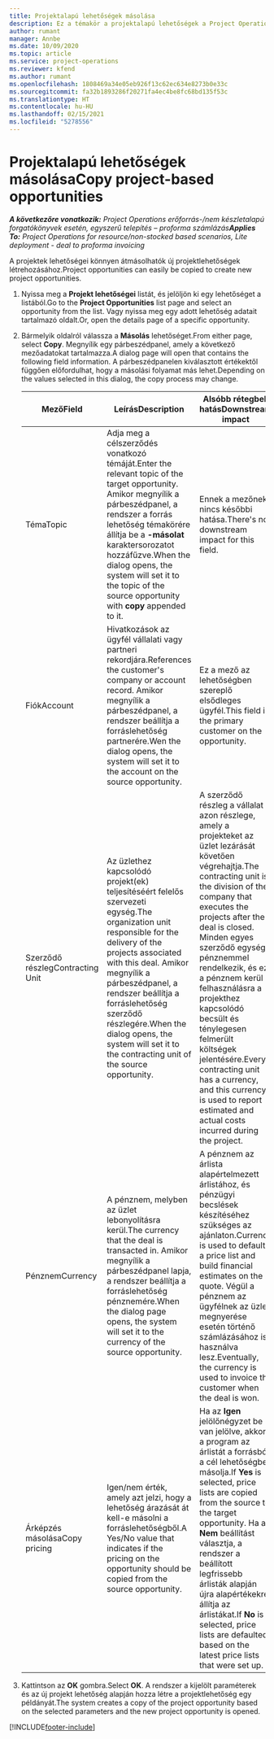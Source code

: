 ```yaml
---
title: Projektalapú lehetőségek másolása
description: Ez a témakör a projektalapú lehetőségek a Project Operationsben való másolásának módjáról nyújt tájékoztatást.
author: rumant
manager: Annbe
ms.date: 10/09/2020
ms.topic: article
ms.service: project-operations
ms.reviewer: kfend
ms.author: rumant
ms.openlocfilehash: 1808469a34e05eb926f13c62ec634e8273b0e33c
ms.sourcegitcommit: fa32b1893286f20271fa4ec4be8fc68bd135f53c
ms.translationtype: HT
ms.contentlocale: hu-HU
ms.lasthandoff: 02/15/2021
ms.locfileid: "5278556"
---
```

# <a name="copy-project-based-opportunities"></a><span data-ttu-id="c2d9c-103">Projektalapú lehetőségek másolása</span><span class="sxs-lookup"><span data-stu-id="c2d9c-103">Copy project-based opportunities</span></span>

<span data-ttu-id="c2d9c-104">_**A következőre vonatkozik:** Project Operations erőforrás-/nem készletalapú forgatókönyvek esetén, egyszerű telepítés – proforma számlázás_</span><span class="sxs-lookup"><span data-stu-id="c2d9c-104">_**Applies To:** Project Operations for resource/non-stocked based scenarios, Lite deployment - deal to proforma invoicing_</span></span>


<span data-ttu-id="c2d9c-105">A projektek lehetőségei könnyen átmásolhatók új projektlehetőségek létrehozásához.</span><span class="sxs-lookup"><span data-stu-id="c2d9c-105">Project opportunities can easily be copied to create new project opportunities.</span></span> 

1. <span data-ttu-id="c2d9c-106">Nyissa meg a **Projekt lehetőségei** listát, és jelöljön ki egy lehetőséget a listából.</span><span class="sxs-lookup"><span data-stu-id="c2d9c-106">Go to the **Project Opportunities** list page and select an opportunity from the list.</span></span> <span data-ttu-id="c2d9c-107">Vagy nyissa meg egy adott lehetőség adatait tartalmazó oldalt.</span><span class="sxs-lookup"><span data-stu-id="c2d9c-107">Or, open the details page of a specific opportunity.</span></span> 
2. <span data-ttu-id="c2d9c-108">Bármelyik oldalról válassza a **Másolás** lehetőséget.</span><span class="sxs-lookup"><span data-stu-id="c2d9c-108">From either page, select **Copy**.</span></span> <span data-ttu-id="c2d9c-109">Megnyílik egy párbeszédpanel, amely a következő mezőadatokat tartalmazza.</span><span class="sxs-lookup"><span data-stu-id="c2d9c-109">A dialog page will open that contains the following field information.</span></span> <span data-ttu-id="c2d9c-110">A párbeszédpanelen kiválasztott értékektől függően előfordulhat, hogy a másolási folyamat más lehet.</span><span class="sxs-lookup"><span data-stu-id="c2d9c-110">Depending on the values selected in this dialog, the copy process may change.</span></span>

    | <span data-ttu-id="c2d9c-111">**Mező**</span><span class="sxs-lookup"><span data-stu-id="c2d9c-111">**Field**</span></span> | <span data-ttu-id="c2d9c-112">**Leírás**</span><span class="sxs-lookup"><span data-stu-id="c2d9c-112">**Description**</span></span> | <span data-ttu-id="c2d9c-113">**Alsóbb rétegbeli hatás**</span><span class="sxs-lookup"><span data-stu-id="c2d9c-113">**Downstream impact**</span></span> |
    | --- | --- | --- |
    | <span data-ttu-id="c2d9c-114">Téma</span><span class="sxs-lookup"><span data-stu-id="c2d9c-114">Topic</span></span> | <span data-ttu-id="c2d9c-115">Adja meg a célszerződés vonatkozó témáját.</span><span class="sxs-lookup"><span data-stu-id="c2d9c-115">Enter the relevant topic of the target opportunity.</span></span> <span data-ttu-id="c2d9c-116">Amikor megnyílik a párbeszédpanel, a rendszer a forrás lehetőség témakörére állítja be a **-másolat** karaktersorozatot hozzáfűzve.</span><span class="sxs-lookup"><span data-stu-id="c2d9c-116">When the dialog opens, the system will set it to the topic of the source opportunity with **copy** appended to it.</span></span> | <span data-ttu-id="c2d9c-117">Ennek a mezőnek nincs későbbi hatása.</span><span class="sxs-lookup"><span data-stu-id="c2d9c-117">There's no downstream impact for this field.</span></span> |
    | <span data-ttu-id="c2d9c-118">Fiók</span><span class="sxs-lookup"><span data-stu-id="c2d9c-118">Account</span></span> | <span data-ttu-id="c2d9c-119">Hivatkozások az ügyfél vállalati vagy partneri rekordjára.</span><span class="sxs-lookup"><span data-stu-id="c2d9c-119">References the customer's company or account record.</span></span> <span data-ttu-id="c2d9c-120">Amikor megnyílik a párbeszédpanel, a rendszer beállítja a forráslehetőség partnerére.</span><span class="sxs-lookup"><span data-stu-id="c2d9c-120">Wen the dialog opens, the system will set it to the account on the source opportunity.</span></span> | <span data-ttu-id="c2d9c-121">Ez a mező az lehetőségben szereplő elsődleges ügyfél.</span><span class="sxs-lookup"><span data-stu-id="c2d9c-121">This field is the primary customer on the opportunity.</span></span> |
    | <span data-ttu-id="c2d9c-122">Szerződő részleg</span><span class="sxs-lookup"><span data-stu-id="c2d9c-122">Contracting Unit</span></span> | <span data-ttu-id="c2d9c-123">Az üzlethez kapcsolódó projekt(ek) teljesítéséért felelős szervezeti egység.</span><span class="sxs-lookup"><span data-stu-id="c2d9c-123">The organization unit responsible for the delivery of the projects associated with this deal.</span></span> <span data-ttu-id="c2d9c-124">Amikor megnyílik a párbeszédpanel, a rendszer beállítja a forráslehetőség szerződő részlegére.</span><span class="sxs-lookup"><span data-stu-id="c2d9c-124">When the dialog opens, the system will set it to the contracting unit of the source opportunity.</span></span> | <span data-ttu-id="c2d9c-125">A szerződő részleg a vállalat azon részlege, amely a projekteket az üzlet lezárását követően végrehajtja.</span><span class="sxs-lookup"><span data-stu-id="c2d9c-125">The contracting unit is the division of the company that executes the projects after the deal is closed.</span></span> <span data-ttu-id="c2d9c-126">Minden egyes szerződő egység pénznemmel rendelkezik, és ez a pénznem kerül felhasználásra a projekthez kapcsolódó becsült és ténylegesen felmerült költségek jelentésére.</span><span class="sxs-lookup"><span data-stu-id="c2d9c-126">Every contracting unit has a currency, and this currency is used to report estimated and actual costs incurred during the project.</span></span> |
    | <span data-ttu-id="c2d9c-127">Pénznem</span><span class="sxs-lookup"><span data-stu-id="c2d9c-127">Currency</span></span> | <span data-ttu-id="c2d9c-128">A pénznem, melyben az üzlet lebonyolításra kerül.</span><span class="sxs-lookup"><span data-stu-id="c2d9c-128">The currency that the deal is transacted in.</span></span> <span data-ttu-id="c2d9c-129">Amikor megnyílik a párbeszédpanel lapja, a rendszer beállítja a forráslehetőség pénznemére.</span><span class="sxs-lookup"><span data-stu-id="c2d9c-129">When the dialog page opens, the system will set it to the currency of the source opportunity.</span></span> | <span data-ttu-id="c2d9c-130">A pénznem az árlista alapértelmezett árlistához, és pénzügyi becslések készítéséhez szükséges az ajánlaton.</span><span class="sxs-lookup"><span data-stu-id="c2d9c-130">Currency is used to default a price list and build financial estimates on the quote.</span></span> <span data-ttu-id="c2d9c-131">Végül a pénznem az ügyfélnek az üzlet megnyerése esetén történő számlázásához is használva lesz.</span><span class="sxs-lookup"><span data-stu-id="c2d9c-131">Eventually, the currency is used to invoice the customer when the deal is won.</span></span> |
    | <span data-ttu-id="c2d9c-132">Árképzés másolása</span><span class="sxs-lookup"><span data-stu-id="c2d9c-132">Copy pricing</span></span> | <span data-ttu-id="c2d9c-133">Igen/nem érték, amely azt jelzi, hogy a lehetőség árazását át kell-e másolni a forráslehetőségből.</span><span class="sxs-lookup"><span data-stu-id="c2d9c-133">A Yes/No value that indicates if the pricing on the opportunity should be copied from the source opportunity.</span></span> | <span data-ttu-id="c2d9c-134">Ha az **Igen** jelölőnégyzet be van jelölve, akkor a program az árlistát a forrásból a cél lehetőségbe másolja.</span><span class="sxs-lookup"><span data-stu-id="c2d9c-134">If **Yes** is selected, price lists are copied from the source to the target opportunity.</span></span> <span data-ttu-id="c2d9c-135">Ha a **Nem** beállítást választja, a rendszer a beállított legfrissebb árlisták alapján újra alapértékekre állítja az árlistákat.</span><span class="sxs-lookup"><span data-stu-id="c2d9c-135">If **No** is selected, price lists are defaulted based on the latest price lists that were set up.</span></span> |

3. <span data-ttu-id="c2d9c-136">Kattintson az **OK** gombra.</span><span class="sxs-lookup"><span data-stu-id="c2d9c-136">Select **OK**.</span></span> <span data-ttu-id="c2d9c-137">A rendszer a kijelölt paraméterek és az új projekt lehetőség alapján hozza létre a projektlehetőség egy példányát.</span><span class="sxs-lookup"><span data-stu-id="c2d9c-137">The system creates a copy of the project opportunity based on the selected parameters and the new project opportunity is opened.</span></span>


[!INCLUDE[footer-include](../includes/footer-banner.md)]